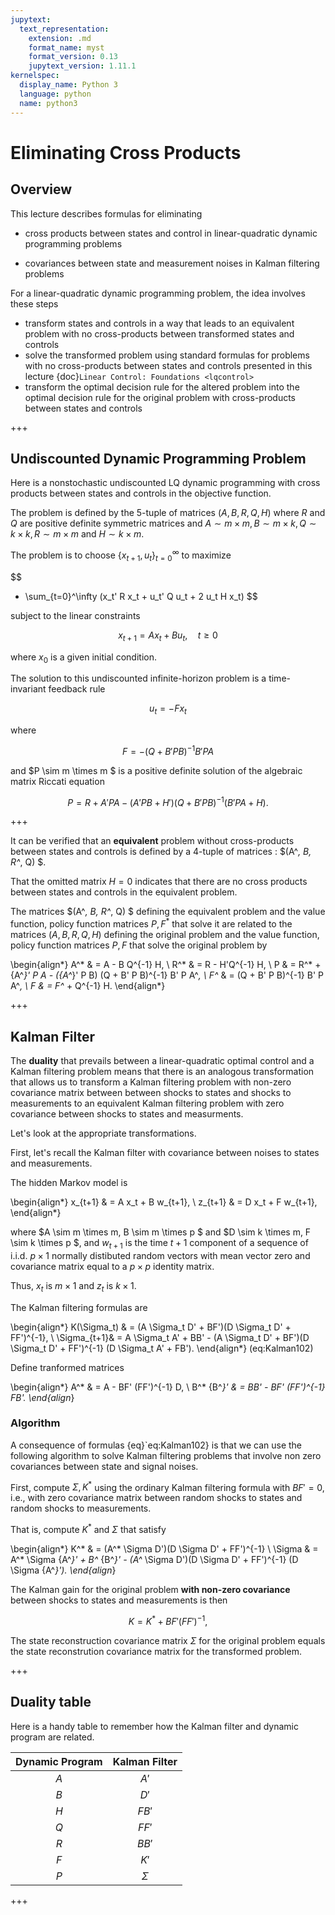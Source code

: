 ```yaml
---
jupytext:
  text_representation:
    extension: .md
    format_name: myst
    format_version: 0.13
    jupytext_version: 1.11.1
kernelspec:
  display_name: Python 3
  language: python
  name: python3
---
```


# Eliminating Cross Products 

## Overview

This lecture describes formulas for eliminating 

  * cross products between states and control in linear-quadratic dynamic programming  problems
  
  * covariances between state and measurement noises in  Kalman filtering  problems


For a linear-quadratic dynamic programming problem, the idea involves these steps

 * transform  states and controls in a way that leads to an equivalent problem with no cross-products between transformed states and controls
 * solve the transformed problem using standard formulas for problems with no cross-products between states and controls  presented in this lecture {doc}`Linear Control: Foundations <lqcontrol>`
 * transform the optimal decision rule for the altered problem into the optimal decision rule for the original problem with cross-products between states and controls

+++

## Undiscounted Dynamic Programming Problem

Here is a nonstochastic undiscounted LQ dynamic programming with cross products between
states and controls in the objective function.



The problem is defined by the 5-tuple of matrices $(A, B, R, Q, H)$
where  $R$ and $Q$ are positive definite symmetric matrices and 
$A \sim m \times m, B \sim m \times k,  Q \sim k \times k, R \sim m \times m$ and $H \sim k \times m$.


The problem is to choose $\{x_{t+1}, u_t\}_{t=0}^\infty$ to maximize 

$$
 - \sum_{t=0}^\infty (x_t' R x_t + u_t' Q u_t + 2 u_t H x_t) 
$$

subject to the linear constraints 

$$ x_{t+1} = A x_t + B u_t,  \quad t \geq 0 $$

where $x_0$ is a given initial condition. 

The solution to this undiscounted infinite-horizon problem is a time-invariant feedback rule  

$$ u_t  = -F x_t $$

where

$$ F = -(Q + B'PB)^{-1} B'PA $$

and  $P \sim m \times m $ is a positive definite solution of the algebraic matrix Riccati equation

$$
P = R + A'PA - (A'PB + H')(Q + B'PB)^{-1}(B'PA + H).
$$


+++

It can be verified that an **equivalent** problem without cross-products between states and controls
is  defined by  a 4-tuple of matrices : $(A^*, B, R^*, Q) $. 

That the omitted matrix $H=0$ indicates that there are no cross products between states and controls
in the equivalent problem. 

The matrices $(A^*, B, R^*, Q) $ defining the  equivalent problem and the value function, policy function matrices $P, F^*$ that solve it are  related to the matrices $(A, B, R, Q, H)$ defining the original problem  and the  value function, policy function matrices $P, F$ that solve the original problem by 

\begin{align*}
A^* & = A - B Q^{-1} H, \\
R^* & = R - H'Q^{-1} H, \\
P & = R^* + {A^*}' P A - ({A^*}' P B) (Q + B' P B)^{-1} B' P A^*, \\
F^* & = (Q + B' P B)^{-1} B' P A^*, \\
F & = F^* + Q^{-1} H.
\end{align*}

+++

## Kalman Filter

The **duality** that prevails  between a linear-quadratic optimal control and a Kalman filtering problem means that there is an analogous transformation that allows us to transform a Kalman filtering problem
with non-zero covariance matrix  between between shocks to states and shocks to measurements to an equivalent Kalman filtering problem with zero covariance between shocks to states and measurments.

Let's look at the appropriate transformations.


First, let's recall the Kalman filter with covariance between noises to states and measurements.

The hidden Markov model is 

\begin{align*}
x_{t+1} & = A x_t + B w_{t+1},  \\
z_{t+1} & = D x_t + F w_{t+1},  
\end{align*}

where $A \sim m \times m, B \sim m \times p $ and $D \sim k \times m, F \sim k \times p $,
and $w_{t+1}$ is the time $t+1$ component of a sequence of i.i.d. $p \times 1$ normally distibuted
random vectors with mean vector zero and covariance matrix equal to a $p \times p$ identity matrix. 

Thus, $x_t$ is $m \times 1$ and $z_t$ is $k \times 1$. 

The Kalman  filtering formulas are 


\begin{align*}
K(\Sigma_t) & = (A \Sigma_t D' + BF')(D \Sigma_t D' + FF')^{-1}, \\
\Sigma_{t+1}&  = A \Sigma_t A' + BB' - (A \Sigma_t D' + BF')(D \Sigma_t D' + FF')^{-1} (D \Sigma_t A' + FB').
\end{align*} (eq:Kalman102)
 

Define   tranformed matrices

\begin{align*}
A^* & = A - BF' (FF')^{-1} D, \\
B^* {B^*}' & = BB' - BF' (FF')^{-1} FB'.
\end{align*}

### Algorithm

A consequence of  formulas {eq}`eq:Kalman102} is that we can use the following algorithm to solve Kalman filtering problems that involve  non zero covariances between state and signal noises. 

First, compute $\Sigma, K^*$ using the ordinary Kalman filtering  formula with $BF' = 0$, i.e.,
with zero covariance matrix between random shocks to  states and  random shocks to measurements. 

That is, compute  $K^*$ and $\Sigma$ that  satisfy

\begin{align*}
K^* & = (A^* \Sigma D')(D \Sigma D' + FF')^{-1} \\
\Sigma & = A^* \Sigma {A^*}' + B^* {B^*}' - (A^* \Sigma D')(D \Sigma D' + FF')^{-1} (D \Sigma {A^*}').
\end{align*}

The Kalman gain for the original problem **with non-zero covariance** between shocks to states and measurements is then

$$
K = K^* + BF' (FF')^{-1},
$$

The state reconstruction covariance matrix $\Sigma$ for the original problem equals the state reconstrution covariance matrix for the transformed problem.

+++

## Duality table

Here is a handy table to remember how the Kalman filter and dynamic program are related.


| Dynamic Program | Kalman Filter |
| :-------------: | :-----------: |
|       $A$       |     $A'$      |
|       $B$       |     $D'$      |
|       $H$       |     $FB'$     |
|       $Q$       |     $FF'$     |
|       $R$       |     $BB'$     |
|       $F$       |     $K'$      |
|       $P$       |   $\Sigma$    |

+++


```{code-cell} ipython3

```
